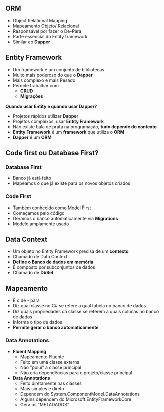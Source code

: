 ## ORM
 - Object Relational Mapping
 - Mapeamento Objeto/ Relacional
 - Responsável por fazer o De-Para
 - Parte essencial do Entity framework
 - Similar ao **Dapper**
## Entity Framework
 - Um framework é um conjunto de bibliotecas
 - Muito mais poderoso do que o **Dapper**
 - Mais complexo e mais Pesado
 - Permite trabalhar com
    - **CRUD**
    - **Migrações**

 **Quando usar Entity e quando usar Dapper?**
 - Projetos rápidos utilizar **Dapper**
 - Projetos complexos, usar **Entity Framework**
 - Não existe bala de prata na programação, **tudo depende do contexto**
 - **Entity Framework** é um **framework** que utiliza o **ORM**
 - **Dapper** é um **ORM**

## Code first ou Database First?
 ### Database First
  - Banco já está feito
  - Mapeamos o que já existe para os novos objetos criados
 ### Code First
  - Também conhecido como Model First
  - Começamos pelo código
  - Geramos o banco automaticamente via **Migrations**
  - Modelo amplamente usado
## Data Context
 - Um objeto no Entity Framework precisa de um **contexto**
 - Chamado de Data Context
 - **Define o Banco de dados em memória**
 - É composto por subconjuntos de dados
  - Chamado de **DbSet**
## Mapeamento
   - É o de - para
   - Diz qual classe no C# se refere a qual tabela no banco de dados
   - Diz quais propriedades da classe se referem a quais colunas no banco de dados
   - Informa o tipo de dados
   - **Permite gerar o banco automaticamente**
### Data Annotations
   - **Fluent Mapping**
      - Mapeamento Fluente
      - Feito em uma classe externa
      - Não "polui" a classe principal
      - Não cria dependências para o projeto/classe principal
   - **Data Annotations**
      - Feito diretamente nas classes
      - Mais simples e direto
      - Dependem do System.ComponentModel.DataAnnotations
      - Alguns dependem do Microsoft.EntityFrameworkCore
      - Gera os "METADADOS"